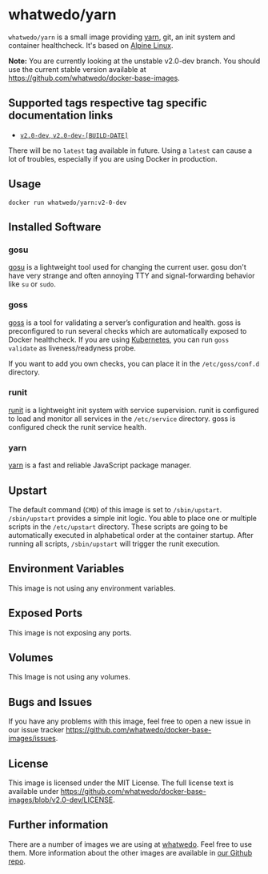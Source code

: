 # whatwedo/yarn

`whatwedo/yarn` is a small image providing [yarn](https://yarnpkg.com), git, an init system and container healthcheck. It's based on [Alpine Linux](https://alpinelinux.org/).

**Note:** You are currently looking at the unstable v2.0-dev branch. You should use the current stable version available at https://github.com/whatwedo/docker-base-images.


## Supported tags respective tag specific documentation links

* [`v2.0-dev`, `v2.0-dev-[BUILD-DATE]`](https://github.com/whatwedo/docker-base-images/blob/v2.0-dev/images/yarn)

There will be no `latest` tag available in future. Using a `latest` can cause a lot of troubles, especially if you are using Docker in production.


## Usage

```
docker run whatwedo/yarn:v2-0-dev
```


## Installed Software

### gosu

[gosu](https://github.com/tianon/gosu) is a lightweight tool used for changing the current user. gosu don't have very strange and often annoying TTY and signal-forwarding behavior like `su` or `sudo`.


### goss

[goss](https://github.com/aelsabbahy/goss) is a tool for validating a server’s configuration and health. goss is preconfigured to run several checks which are automatically exposed to Docker healthcheck. If you are using [Kubernetes](https://kubernetes.io/), you can run `goss validate` as liveness/readyness probe.

If you want to add you own checks, you can place it in the `/etc/goss/conf.d` directory.


### runit

[runit](http://smarden.org/runit/) is a lightweight init system with service supervision. runit is configured to load and monitor all services in the `/etc/service` directory. goss is configured check the runit service health.


### yarn

[yarn](https://yarnpkg.com) is a fast and reliable JavaScript package manager. 


## Upstart

The default command (`CMD`) of this image is set to `/sbin/upstart`. `/sbin/upstart` provides a simple init logic. You able to place one or multiple scripts in the `/etc/upstart` directory. These scripts are going to be automatically executed in alphabetical order at the container startup. After running all scripts, `/sbin/upstart` will trigger the runit execution.


## Environment Variables

This image is not using any environment variables.


## Exposed Ports

This image is not exposing any ports.


## Volumes

This Image is not using any volumes.


## Bugs and Issues

If you have any problems with this image, feel free to open a new issue in our issue tracker https://github.com/whatwedo/docker-base-images/issues.


## License
This image is licensed under the MIT License. The full license text is available under https://github.com/whatwedo/docker-base-images/blob/v2.0-dev/LICENSE.


## Further information
There are a number of images we are using at [whatwedo](https://whatwedo.ch/). Feel free to use them. More information about the other images are available in [our Github repo](https://github.com/whatwedo/docker-base-images).
